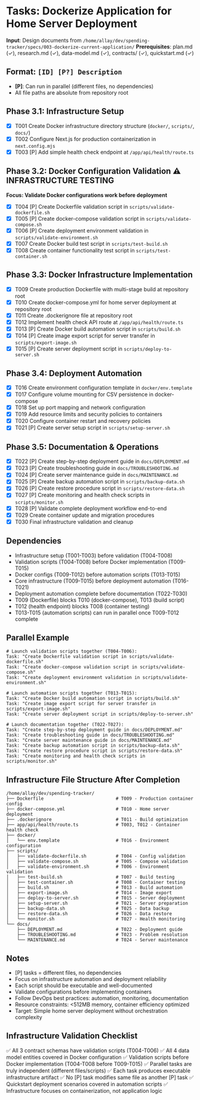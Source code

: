 # Tasks: Dockerize Application for Home Server Deployment

**Input**: Design documents from `/home/allay/dev/spending-tracker/specs/003-dockerize-current-application/`
**Prerequisites**: plan.md (✓), research.md (✓), data-model.md (✓), contracts/ (✓), quickstart.md (✓)

## Format: `[ID] [P?] Description`
- **[P]**: Can run in parallel (different files, no dependencies)
- All file paths are absolute from repository root

## Phase 3.1: Infrastructure Setup
- [x] T001 Create Docker infrastructure directory structure (`docker/`, `scripts/`, `docs/`)
- [x] T002 Configure Next.js for production containerization in `next.config.mjs`
- [x] T003 [P] Add simple health check endpoint at `/app/api/health/route.ts`

## Phase 3.2: Docker Configuration Validation ⚠️ INFRASTRUCTURE TESTING
**Focus: Validate Docker configurations work before deployment**
- [x] T004 [P] Create Dockerfile validation script in `scripts/validate-dockerfile.sh`
- [x] T005 [P] Create docker-compose validation script in `scripts/validate-compose.sh`
- [x] T006 [P] Create deployment environment validation in `scripts/validate-environment.sh`
- [x] T007 Create Docker build test script in `scripts/test-build.sh`
- [x] T008 Create container functionality test script in `scripts/test-container.sh`

## Phase 3.3: Docker Infrastructure Implementation
- [x] T009 Create production Dockerfile with multi-stage build at repository root
- [x] T010 Create docker-compose.yml for home server deployment at repository root
- [x] T011 Create .dockerignore file at repository root
- [x] T012 Implement health check API route at `/app/api/health/route.ts`
- [x] T013 [P] Create Docker build automation script in `scripts/build.sh`
- [x] T014 [P] Create image export script for server transfer in `scripts/export-image.sh`
- [x] T015 [P] Create server deployment script in `scripts/deploy-to-server.sh`

## Phase 3.4: Deployment Automation
- [x] T016 Create environment configuration template in `docker/env.template`
- [x] T017 Configure volume mounting for CSV persistence in docker-compose
- [x] T018 Set up port mapping and network configuration
- [x] T019 Add resource limits and security policies to containers
- [x] T020 Configure container restart and recovery policies
- [x] T021 [P] Create server setup script in `scripts/setup-server.sh`

## Phase 3.5: Documentation & Operations
- [x] T022 [P] Create step-by-step deployment guide in `docs/DEPLOYMENT.md`
- [x] T023 [P] Create troubleshooting guide in `docs/TROUBLESHOOTING.md`
- [x] T024 [P] Create server maintenance guide in `docs/MAINTENANCE.md`
- [x] T025 [P] Create backup automation script in `scripts/backup-data.sh`
- [x] T026 [P] Create restore procedure script in `scripts/restore-data.sh`
- [x] T027 [P] Create monitoring and health check scripts in `scripts/monitor.sh`
- [x] T028 [P] Validate complete deployment workflow end-to-end
- [x] T029 Create container update and migration procedures
- [x] T030 Final infrastructure validation and cleanup

## Dependencies
- Infrastructure setup (T001-T003) before validation (T004-T008)
- Validation scripts (T004-T008) before Docker implementation (T009-T015)
- Docker configs (T009-T012) before automation scripts (T013-T015)
- Core infrastructure (T009-T015) before deployment automation (T016-T021)
- Deployment automation complete before documentation (T022-T030)
- T009 (Dockerfile) blocks T010 (docker-compose), T013 (build script)
- T012 (health endpoint) blocks T008 (container testing)
- T013-T015 (automation scripts) can run in parallel once T009-T012 complete

## Parallel Example
```
# Launch validation scripts together (T004-T006):
Task: "Create Dockerfile validation script in scripts/validate-dockerfile.sh"
Task: "Create docker-compose validation script in scripts/validate-compose.sh"
Task: "Create deployment environment validation in scripts/validate-environment.sh"

# Launch automation scripts together (T013-T015):
Task: "Create Docker build automation script in scripts/build.sh"
Task: "Create image export script for server transfer in scripts/export-image.sh"
Task: "Create server deployment script in scripts/deploy-to-server.sh"

# Launch documentation together (T022-T027):
Task: "Create step-by-step deployment guide in docs/DEPLOYMENT.md"
Task: "Create troubleshooting guide in docs/TROUBLESHOOTING.md"
Task: "Create server maintenance guide in docs/MAINTENANCE.md"
Task: "Create backup automation script in scripts/backup-data.sh"
Task: "Create restore procedure script in scripts/restore-data.sh"
Task: "Create monitoring and health check scripts in scripts/monitor.sh"
```

## Infrastructure File Structure After Completion
```
/home/allay/dev/spending-tracker/
├── Dockerfile                           # T009 - Production container config
├── docker-compose.yml                   # T010 - Home server deployment
├── .dockerignore                        # T011 - Build optimization
├── app/api/health/route.ts              # T003, T012 - Container health check
├── docker/
│   └── env.template                     # T016 - Environment configuration
├── scripts/
│   ├── validate-dockerfile.sh           # T004 - Config validation
│   ├── validate-compose.sh              # T005 - Compose validation
│   ├── validate-environment.sh          # T006 - Environment validation
│   ├── test-build.sh                    # T007 - Build testing
│   ├── test-container.sh                # T008 - Container testing
│   ├── build.sh                         # T013 - Build automation
│   ├── export-image.sh                  # T014 - Image export
│   ├── deploy-to-server.sh              # T015 - Server deployment
│   ├── setup-server.sh                  # T021 - Server preparation
│   ├── backup-data.sh                   # T025 - Data backup
│   ├── restore-data.sh                  # T026 - Data restore
│   └── monitor.sh                       # T027 - Health monitoring
└── docs/
    ├── DEPLOYMENT.md                    # T022 - Deployment guide
    ├── TROUBLESHOOTING.md               # T023 - Problem resolution
    └── MAINTENANCE.md                   # T024 - Server maintenance
```

## Notes
- [P] tasks = different files, no dependencies
- Focus on infrastructure automation and deployment reliability
- Each script should be executable and well-documented
- Validate configurations before implementing containers
- Follow DevOps best practices: automation, monitoring, documentation
- Resource constraints: <512MB memory, container efficiency optimized
- Target: Simple home server deployment without orchestration complexity

## Infrastructure Validation Checklist
✅ All 3 contract schemas have validation scripts (T004-T006)
✅ All 4 data model entities covered in Docker configuration
✅ Validation scripts before Docker implementation (T004-T008 before T009-T015)
✅ Parallel tasks are truly independent (different files/scripts)
✅ Each task produces executable infrastructure artifact
✅ No [P] task modifies same file as another [P] task
✅ Quickstart deployment scenarios covered in automation scripts
✅ Infrastructure focuses on containerization, not application logic